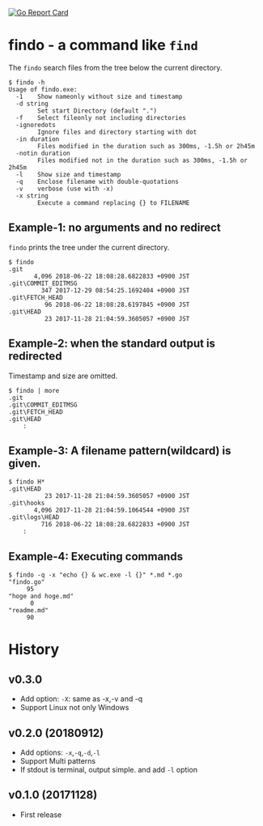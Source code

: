[![Go Report Card](https://goreportcard.com/badge/github.com/zetamatta/findo)](https://goreportcard.com/report/github.com/zetamatta/findo)

findo - a command like `find`
==============================

The `findo` search files from the tree below the current directory.

```
$ findo -h
Usage of findo.exe:
  -1    Show nameonly without size and timestamp
  -d string
        Set start Directory (default ".")
  -f    Select fileonly not including directories
  -ignoredots
        Ignore files and directory starting with dot
  -in duration
        Files modified in the duration such as 300ms, -1.5h or 2h45m
  -notin duration
        Files modified not in the duration such as 300ms, -1.5h or 2h45m
  -l    Show size and timestamp
  -q    Enclose filename with double-quotations
  -v    verbose (use with -x)
  -x string
        Execute a command replacing {} to FILENAME
```

Example-1: no arguments and no redirect
-------------------------------------

`findo` prints the tree under the current directory.

```
$ findo
.git
       4,096 2018-06-22 18:08:28.6822833 +0900 JST
.git\COMMIT_EDITMSG
         347 2017-12-29 08:54:25.1692404 +0900 JST
.git\FETCH_HEAD
          96 2018-06-22 18:08:28.6197845 +0900 JST
.git\HEAD
          23 2017-11-28 21:04:59.3605057 +0900 JST
```

Example-2: when the standard output is redirected
-------------------------------------------------

Timestamp and size are omitted.

```
$ findo | more
.git
.git\COMMIT_EDITMSG
.git\FETCH_HEAD
.git\HEAD
    :
```

Example-3: A filename pattern(wildcard) is given.
---------------------------------------

```
$ findo H*
.git\HEAD
          23 2017-11-28 21:04:59.3605057 +0900 JST
.git\hooks
       4,096 2017-11-28 21:04:59.1064544 +0900 JST
.git\logs\HEAD
         716 2018-06-22 18:08:28.6822833 +0900 JST
    :
```

Example-4: Executing commands
-----------------------------

```
$ findo -q -x "echo {} & wc.exe -l {}" *.md *.go
"findo.go"
     95
"hoge and hoge.md"
      0
"readme.md"
     90
```

History
=======

v0.3.0
------
- Add option: `-X`: same as -x,-v and -q
- Support Linux not only Windows

v0.2.0 (20180912)
-----------------
- Add options: `-x`,`-q`,`-d`,`-l`
- Support Multi patterns
- If stdout is terminal, output simple. and add `-l` option

v0.1.0 (20171128)
-----------------
- First release
